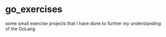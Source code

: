 # go_exercises
 some small exercise projects that I have done to further my understanding of the GoLang
